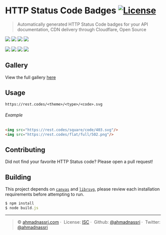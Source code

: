 # HTTP Status Code Badges [![License][license-image]][license-url]

> Automatically generated HTTP Status Code badges for your API documentation, CDN delivery through Cloudflare, Open Source

![](https://rest.codes/square/code/200.svg)
![](https://rest.codes/square/code/300.svg)
![](https://rest.codes/square/code/400.svg)
![](https://rest.codes/square/code/500.svg)

![](https://rest.codes/square/full/200.svg)
![](https://rest.codes/square/full/300.svg)
![](https://rest.codes/square/full/400.svg)
![](https://rest.codes/square/full/500.svg)

## Gallery

View the full gallery [here](https://rest.codes)

## Usage

```
https://rest.codes/<theme>/<type>/<code>.svg
```

###### Example

```html
<img src="https://rest.codes/square/code/403.svg"/>
<img src="https://rest.codes/flat/full/502.png"/>
```


## Contributing

Did not find your favorite HTTP Status code? Please open a pull request!

## Building

This project depends on [`canvas`][canvas] and [`librsvg`][librsvg], please review each installation requirements before attempting to run.

```js
$ npm install
$ node build.js
```

---
> :copyright: [ahmadnassri.com](https://www.ahmadnassri.com/) · 
> License: [ISC][license-url] · 
> Github: [@ahmadnassri](https://github.com/ahmadnassri) · 
> Twitter: [@ahmadnassri](https://twitter.com/ahmadnassri)

[license-url]: http://choosealicense.com/licenses/isc/
[license-image]: https://img.shields.io/github/license/ahmadnassri/rest-codes.svg?style=flat-square

[canvas]: https://github.com/Automattic/node-canvas
[librsvg]: https://github.com/2gis/node-rsvg